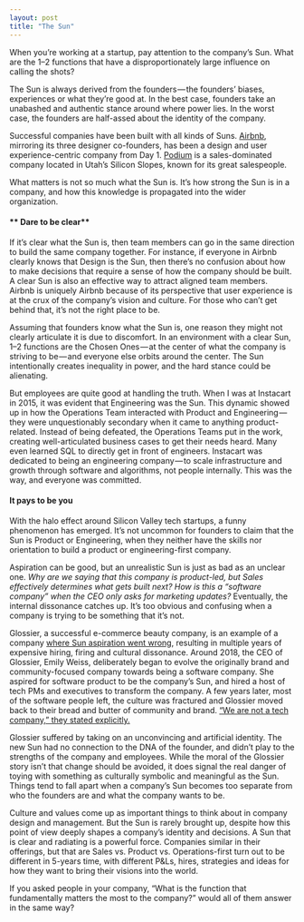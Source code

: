```yaml
---
layout: post
title: "The Sun"
---
```


When you’re working at a startup, pay attention to the company’s Sun. What are the 1–2 functions that have a disproportionately large influence on calling the shots? 

The Sun is always derived from the founders — the founders’ biases, experiences or what they’re good at. In the best case, founders take an unabashed and authentic stance around where power lies. In the worst case, the founders are half-assed about the identity of the company. 

Successful companies have been built with all kinds of Suns. [Airbnb](https://airbnb.com/), mirroring its three designer co-founders, has been a design and user experience-centric company from Day 1. [Podium](https://www.podium.com/) is a sales-dominated company located in Utah’s Silicon Slopes, known for its great salespeople. 

What matters is not so much what the Sun is. It’s how strong the Sun is in a company, and how this knowledge is propagated into the wider organization.

#### ** Dare to be clear** 

If it’s clear what the Sun is, then team members can go in the same direction to build the same company together. For instance, if everyone in Airbnb clearly knows that Design is the Sun, then there’s no confusion about how to make decisions that require a sense of how the company should be built. A clear Sun is also an effective way to attract aligned team members. Airbnb is uniquely Airbnb because of its perspective that user experience is at the crux of the company’s vision and culture. For those who can’t get behind that, it’s not the right place to be.

Assuming that founders know what the Sun is, one reason they might not clearly articulate it is due to discomfort. In an environment with a clear Sun, 1–2 functions are the Chosen Ones — at the center of what the company is striving to be — and everyone else orbits around the center. The Sun intentionally creates inequality in power, and the hard stance could be alienating.

But employees are quite good at handling the truth. When I was at Instacart in 2015, it was evident that Engineering was the Sun. This dynamic showed up in how the Operations Team interacted with Product and Engineering — they were unquestionably secondary when it came to anything product-related. Instead of being defeated, the Operations Teams put in the work, creating well-articulated business cases to get their needs heard. Many even learned SQL to directly get in front of engineers. Instacart was dedicated to being an engineering company — to scale infrastructure and growth through software and algorithms, not people internally. This was the way, and everyone was committed. 

#### **It pays to be you** 

With the halo effect around Silicon Valley tech startups, a funny phenomenon has emerged. It’s not uncommon for founders to claim that the Sun is Product or Engineering, when they neither have the skills nor orientation to build a product or engineering-first company.

Aspiration can be good, but an unrealistic Sun is just as bad as an unclear one. _Why are we saying that this company is product-led, but Sales effectively determines what gets built next? How is this a “software company” when the CEO only asks for marketing updates?_ Eventually, the internal dissonance catches up. It’s too obvious and confusing when a company is trying to be something that it’s not.

Glossier, a successful e-commerce beauty company, is an example of a company [where Sun aspiration went wrong](https://techcrunch.com/2022/04/08/what-glossier-got-wrong/), resulting in multiple years of expensive hiring, firing and cultural dissonance. Around 2018, the CEO of Glossier, Emily Weiss, deliberately began to evolve the originally brand and community-focused company towards being a software company. She aspired for software product to be the company’s Sun, and hired a host of tech PMs and executives to transform the company. A few years later, most of the software people left, the culture was fractured and Glossier moved back to their bread and butter of community and brand. [“We are not a tech company,” they stated explicitly.](https://medium.com/r?url=https%3A%2F%2Fwww.businessinsider.com%2Fglossier-founder-emily-weiss-tech-dreams-derailed-beauty-skincare-brand-2022-2) 

Glossier suffered by taking on an unconvincing and artificial identity. The new Sun had no connection to the DNA of the founder, and didn’t play to the strengths of the company and employees. While the moral of the Glossier story isn’t that change should be avoided, it does signal the real danger of toying with something as culturally symbolic and meaningful as the Sun. Things tend to fall apart when a company’s Sun becomes too separate from who the founders are and what the company wants to be. 

Culture and values come up as important things to think about in company design and management. But the Sun is rarely brought up, despite how this point of view deeply shapes a company’s identity and decisions. A Sun that is clear and radiating is a powerful force. Companies similar in their offerings, but that are Sales vs. Product vs. Operations-first turn out to be different in 5-years time, with different P&Ls, hires, strategies and ideas for how they want to bring their visions into the world.

If you asked people in your company, “What is the function that fundamentally matters the most to the company?” would all of them answer in the same way?

